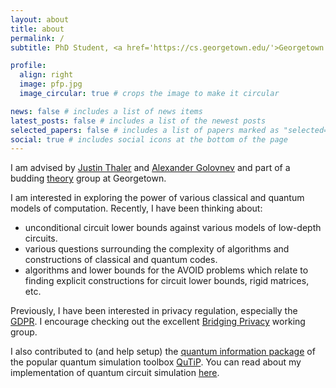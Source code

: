 ```yaml
---
layout: about
title: about
permalink: /
subtitle: PhD Student, <a href='https://cs.georgetown.edu/'>Georgetown University</a>

profile:
  align: right
  image: pfp.jpg
  image_circular: true # crops the image to make it circular

news: false # includes a list of news items
latest_posts: false # includes a list of the newest posts
selected_papers: false # includes a list of papers marked as "selected={true}"
social: true # includes social icons at the bottom of the page
---
```


I am advised by [Justin Thaler](https://people.cs.georgetown.edu/jthaler/) and [Alexander Golovnev](https://golovnev.org/) and part of a budding [theory](https://cstheory-georgetown.github.io/) group at Georgetown.

I am interested in exploring the power of various classical and quantum models of computation. Recently, I have been thinking about:
- unconditional circuit lower bounds against various models of low-depth circuits.
- various questions surrounding the complexity of algorithms and constructions of classical and quantum codes. 
- algorithms and lower bounds for the AVOID problems which relate to finding explicit constructions for circuit lower bounds, rigid matrices, etc.

Previously, I have been interested in privacy regulation, especially the [GDPR](https://www.privacy-regulation.eu/en/recital-26-GDPR.htm). I encourage checking out the excellent [Bridging Privacy](https://privacytools.seas.harvard.edu/bridging-privacy-definitions) working group. 

I also contributed to (and help setup) the [quantum information package](https://github.com/qutip/qutip-qip) of the popular quantum simulation toolbox [QuTiP](https://github.com/qutip/qutip). You can read about my implementation of quantum circuit simulation [here](https://sarsid.wordpress.com/2020/08/24/a-gsoc-summary/).
